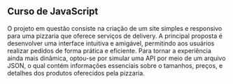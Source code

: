 ## Curso de JavaScript

O projeto em questão consiste na criação de um site simples e responsivo para uma pizzaria que oferece serviços de delivery. A principal proposta é desenvolver uma interface intuitiva e amigável, 
permitindo aos usuários realizar pedidos de forma prática e eficiente. Para tornar a experiência ainda mais dinâmica,  optou-se por simular uma API por meio de um arquivo JSON, o qual contém 
informações essenciais sobre o tamanhos, preços, e detalhes dos produtos oferecidos pela pizzaria.
